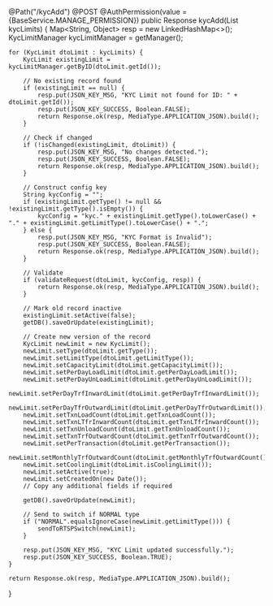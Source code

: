 @Path("/kycAdd")
@POST
@AuthPermission(value = {BaseService.MANAGE_PERMISSION})
public Response kycAdd(List<KycLimit> kycLimits) {
    Map<String, Object> resp = new LinkedHashMap<>();
    KycLimitManager kycLimitManager = getManager();

    for (KycLimit dtoLimit : kycLimits) {
        KycLimit existingLimit = kycLimitManager.getByID(dtoLimit.getId());

        // No existing record found
        if (existingLimit == null) {
            resp.put(JSON_KEY_MSG, "KYC Limit not found for ID: " + dtoLimit.getId());
            resp.put(JSON_KEY_SUCCESS, Boolean.FALSE);
            return Response.ok(resp, MediaType.APPLICATION_JSON).build();
        }

        // Check if changed
        if (!isChanged(existingLimit, dtoLimit)) {
            resp.put(JSON_KEY_MSG, "No changes detected.");
            resp.put(JSON_KEY_SUCCESS, Boolean.FALSE);
            return Response.ok(resp, MediaType.APPLICATION_JSON).build();
        }

        // Construct config key
        String kycConfig = "";
        if (existingLimit.getType() != null && !existingLimit.getType().isEmpty()) {
            kycConfig = "kyc." + existingLimit.getType().toLowerCase() + "." + existingLimit.getLimitType().toLowerCase() + ".";
        } else {
            resp.put(JSON_KEY_MSG, "KYC Format is Invalid");
            resp.put(JSON_KEY_SUCCESS, Boolean.FALSE);
            return Response.ok(resp, MediaType.APPLICATION_JSON).build();
        }

        // Validate
        if (validateRequest(dtoLimit, kycConfig, resp)) {
            return Response.ok(resp, MediaType.APPLICATION_JSON).build();
        }

        // Mark old record inactive
        existingLimit.setActive(false);
        getDB().saveOrUpdate(existingLimit);

        // Create new version of the record
        KycLimit newLimit = new KycLimit();
        newLimit.setType(dtoLimit.getType());
        newLimit.setLimitType(dtoLimit.getLimitType());
        newLimit.setCapacityLimit(dtoLimit.getCapacityLimit());
        newLimit.setPerDayLoadLimit(dtoLimit.getPerDayLoadLimit());
        newLimit.setPerDayUnLoadLimit(dtoLimit.getPerDayUnLoadLimit());
        newLimit.setPerDayTrfInwardLimit(dtoLimit.getPerDayTrfInwardLimit());
        newLimit.setPerDayTfrOutwardLimit(dtoLimit.getPerDayTfrOutwardLimit());
        newLimit.setTxnLoadCount(dtoLimit.getTxnLoadCount());
        newLimit.setTxnLTfrInwardCount(dtoLimit.getTxnLTfrInwardCount());
        newLimit.setTxnUnloadCount(dtoLimit.getTxnUnloadCount());
        newLimit.setTxnTrfOutwardCount(dtoLimit.getTxnTrfOutwardCount());
        newLimit.setPerTransaction(dtoLimit.getPerTransaction());
        newLimit.setMonthlyTrfOutwardCount(dtoLimit.getMonthlyTrfOutwardCount());
        newLimit.setCoolingLimit(dtoLimit.isCoolingLimit());
        newLimit.setActive(true);
        newLimit.setCreatedOn(new Date());
        // Copy any additional fields if required

        getDB().saveOrUpdate(newLimit);

        // Send to switch if NORMAL type
        if ("NORMAL".equalsIgnoreCase(newLimit.getLimitType())) {
            sendToRTSPSwitch(newLimit);
        }

        resp.put(JSON_KEY_MSG, "KYC Limit updated successfully.");
        resp.put(JSON_KEY_SUCCESS, Boolean.TRUE);
    }

    return Response.ok(resp, MediaType.APPLICATION_JSON).build();
}
